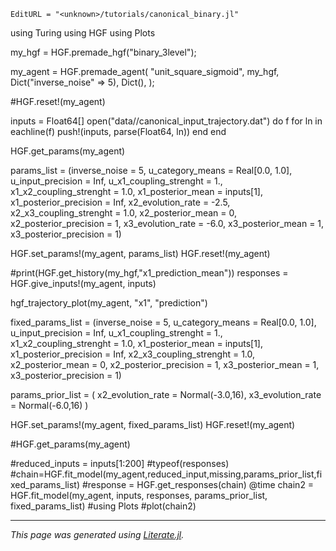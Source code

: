 ```@meta
EditURL = "<unknown>/tutorials/canonical_binary.jl"
```

using Turing
using HGF
using Plots

my_hgf = HGF.premade_hgf("binary_3level");

my_agent = HGF.premade_agent(
    "unit_square_sigmoid",
    my_hgf,
    Dict("inverse_noise" => 5),
    Dict(),
);

#HGF.reset!(my_agent)

inputs = Float64[]
open("data//canonical_input_trajectory.dat") do f
    for ln in eachline(f)
        push!(inputs, parse(Float64, ln))
    end
end

HGF.get_params(my_agent)

params_list = (inverse_noise = 5, u_category_means = Real[0.0, 1.0], u_input_precision = Inf, u_x1_coupling_strenght = 1.,
 x1_x2_coupling_strenght = 1.0, x1_posterior_mean = inputs[1], x1_posterior_precision = Inf, x2_evolution_rate = -2.5,
 x2_x3_coupling_strenght = 1.0, x2_posterior_mean = 0, x2_posterior_precision = 1, x3_evolution_rate = -6.0,
 x3_posterior_mean = 1, x3_posterior_precision = 1)

HGF.set_params!(my_agent, params_list)
HGF.reset!(my_agent)

#print(HGF.get_history(my_hgf,"x1_prediction_mean"))
responses = HGF.give_inputs!(my_agent, inputs)

hgf_trajectory_plot(my_agent, "x1", "prediction")

fixed_params_list = (inverse_noise = 5, u_category_means = Real[0.0, 1.0], u_input_precision = Inf,
u_x1_coupling_strenght = 1.,
x1_x2_coupling_strenght = 1.0, x1_posterior_mean = inputs[1],
x1_posterior_precision = Inf,
x2_x3_coupling_strenght = 1.0, x2_posterior_mean = 0, x2_posterior_precision = 1,
x3_posterior_mean = 1, x3_posterior_precision = 1)

params_prior_list = (
    x2_evolution_rate = Normal(-3.0,16),
    x3_evolution_rate = Normal(-6.0,16)
)

HGF.set_params!(my_agent, fixed_params_list)
HGF.reset!(my_agent)

#HGF.get_params(my_agent)

#reduced_inputs = inputs[1:200]
#typeof(responses)
#chain=HGF.fit_model(my_agent,reduced_input,missing,params_prior_list,fixed_params_list)
#response = HGF.get_responses(chain)
@time chain2 =
    HGF.fit_model(my_agent, inputs, responses, params_prior_list, fixed_params_list)
#using Plots
#plot(chain2)

---

*This page was generated using [Literate.jl](https://github.com/fredrikekre/Literate.jl).*

